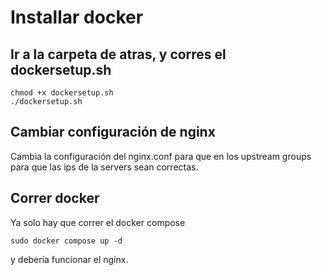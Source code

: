 # Installar docker

## Ir a la carpeta de atras, y corres el dockersetup.sh

```
chmod +x dockersetup.sh
./dockersetup.sh
```

## Cambiar configuración de nginx

Cambia la configuración del nginx.conf para que en los upstream groups para que las ips de la servers sean correctas.

## Correr docker

Ya solo hay que correr el docker compose

```
sudo docker compose up -d
```

y debería funcionar el nginx.